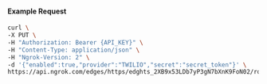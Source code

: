 <!-- Code generated for API Clients. DO NOT EDIT. -->

#### Example Request

```bash
curl \
-X PUT \
-H "Authorization: Bearer {API_KEY}" \
-H "Content-Type: application/json" \
-H "Ngrok-Version: 2" \
-d '{"enabled":true,"provider":"TWILIO","secret":"secret_token"}' \
https://api.ngrok.com/edges/https/edghts_2XB9x53LDb7yP3gN7bXnK9FoN02/routes/edghtsrt_2XB9wzwy3mzRcO6aWykw14df5uL/webhook_verification
```
